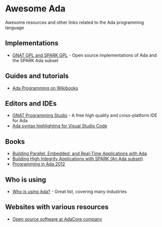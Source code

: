 # Awesome Ada
Awesome resources and other links related to the Ada programming language

## Implementations

- [GNAT GPL and SPARK GPL](http://libre.adacore.com/download/) - Open source implementations of Ada and the SPARK Ada subset

## Guides and tutorials

- [Ada Programming on Wikibooks](https://en.wikibooks.org/wiki/Ada_Programming)

## Editors and IDEs

- [GNAT Programming Studio](http://libre.adacore.com/tools/gps/) - A free high quality and cross-platform IDE for Ada
- [Ada syntax highlighting for Visual Studio Code](https://marketplace.visualstudio.com/items?itemName=AlessandroDelSole.ada)

## Books

- [Building Parallel, Embedded, and Real-Time Applications with Ada](http://a.co/cmK3Cby)
- [Building High Integrity Applications with SPARK (An Ada subset)](http://a.co/hBHjt3K)
- [Programming in Ada 2012 ](http://a.co/cVaNXQh)

## Who is using

- [Who is using Ada?](https://www.seas.gwu.edu/~mfeldman/ada-project-summary.html) - Great list, covering many industries

## Websites with various resources

- [Open source software at AdaCore company](http://libre.adacore.com)
